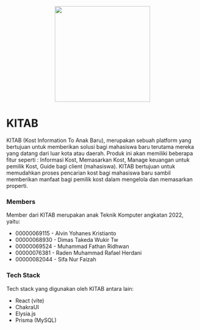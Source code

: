 <p align="center" width="100%">
  <img src="https://github.com/PTI-Kitab/.github/assets/89518861/bc6b5d86-b7fb-448a-9ada-84bedcb0ee5e" width="250px"></img>
</p>

# KITAB

KITAB (Kost Information To Anak Baru), merupakan sebuah platform yang bertujuan untuk memberikan solusi bagi mahasiswa baru terutama mereka yang datang dari luar kota atau daerah. Produk ini akan memiliki beberapa fitur seperti : Informasi Kost, Memasarkan Kost, Manage keuangan untuk pemilik Kost, Guide bagi client (mahasiswa). KITAB bertujuan untuk memudahkan proses pencarian kost bagi mahasiswa baru sambil memberikan manfaat bagi pemilik kost dalam mengelola dan memasarkan properti.

### Members
Member dari KITAB merupakan anak Teknik Komputer angkatan 2022, yaitu:
- 00000069115 - Alvin Yohanes Kristianto
- 00000068930 - Dimas Takeda Wukir Tw
- 00000069524 - Muhammad Fathan Ridhwan
- 00000076381 - Raden Muhammad Rafael Herdani
- 00000082044 - Sifa Nur Faizah

### Tech Stack
Tech stack yang digunakan oleh KITAB antara lain:
- React (vite)
- ChakraUI
- Elysia.js
- Prisma (MySQL)
